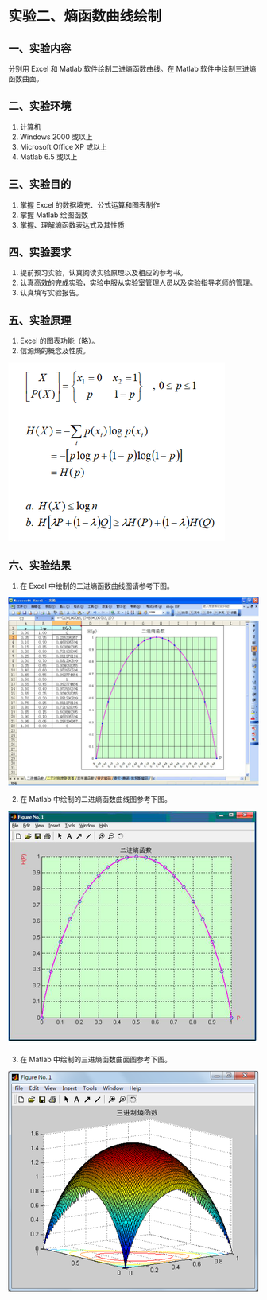 # 实验二、熵函数曲线绘制

## 一、实验内容

分别用 Excel 和 Matlab 软件绘制二进熵函数曲线。在 Matlab 软件中绘制三进熵函数曲面。

## 二、实验环境

1. 计算机
2. Windows 2000 或以上
3. Microsoft Office XP 或以上
4. Matlab 6.5 或以上

## 三、实验目的

1. 掌握 Excel 的数据填充、公式运算和图表制作
2. 掌握 Matlab 绘图函数
3. 掌握、理解熵函数表达式及其性质

## 四、实验要求

1. 提前预习实验，认真阅读实验原理以及相应的参考书。
2. 认真高效的完成实验，实验中服从实验室管理人员以及实验指导老师的管理。
3. 认真填写实验报告。

## 五、实验原理

1. Excel 的图表功能（略）。
2. 信源熵的概念及性质。

  ![二进熵函数公式 ](images/lab02-04.png)

## 六、实验结果

1. 在 Excel 中绘制的二进熵函数曲线图请参考下图。

  ![二进熵函数曲线 Excel 绘制](images/lab02-01.png)

2. 在 Matlab 中绘制的二进熵函数曲线图参考下图。

  ![二进熵函数曲线 Matlab 绘制](images/lab02-02.png)

3. 在  Matlab 中绘制的三进熵函数曲面图参考下图。

  ![三进熵函数曲面 Matlab 绘制](images/lab02-03.png)